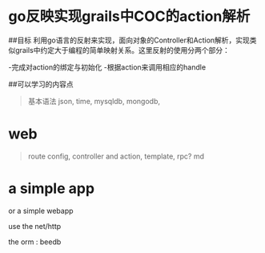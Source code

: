 go反映实现grails中COC的action解析
========

##目标
   利用go语言的反射来实现，面向对象的Controller和Action解析，实现类似grails中约定大于编程的简单映射关系。这里反射的使用分两个部分：
>
-完成对action的绑定与初始化
-根据action来调用相应的handle
>




##可以学习的内容点
> 基本语法
> json, time, mysqldb, mongodb, 

web
===
> route
> config, controller and action, template, 
> rpc?
> md
> 


a simple app
============

or a simple webapp

use the net/http


the orm : beedb


